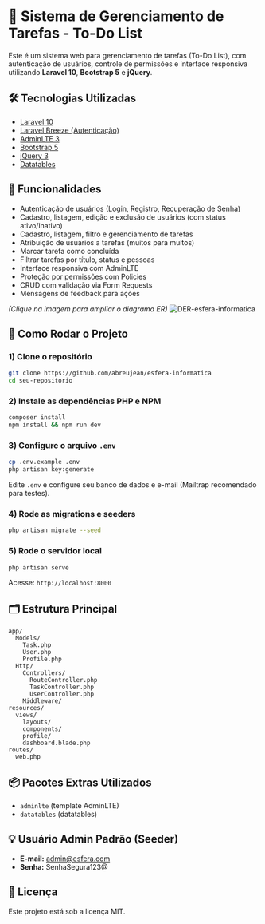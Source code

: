 
# 🚀 Sistema de Gerenciamento de Tarefas - To-Do List


Este é um sistema web para gerenciamento de tarefas (To-Do List), com autenticação de usuários, controle de permissões e interface responsiva utilizando **Laravel 10**, **Bootstrap 5** e **jQuery**.

## 🛠️ Tecnologias Utilizadas
- [Laravel 10](https://laravel.com)
- [Laravel Breeze (Autenticação)](https://laravel.com/docs/10.x/starter-kits#breeze)
- [AdminLTE 3](https://adminlte.io/)
- [Bootstrap 5](https://getbootstrap.com/)
- [jQuery 3](https://jquery.com/)
- [Datatables](https://datatables.net/)

## 🎯 Funcionalidades
- Autenticação de usuários (Login, Registro, Recuperação de Senha)
- Cadastro, listagem, edição e exclusão de usuários (com status ativo/inativo)
- Cadastro, listagem, filtro e gerenciamento de tarefas
- Atribuição de usuários a tarefas (muitos para muitos)
- Marcar tarefa como concluída
- Filtrar tarefas por título, status e pessoas
- Interface responsiva com AdminLTE
- Proteção por permissões com Policies
- CRUD com validação via Form Requests
- Mensagens de feedback para ações

*(Clique na imagem para ampliar o diagrama ER)*
![DER-esfera-informatica](https://github.com/user-attachments/assets/31d5dddc-946b-4cf8-b96d-1280e647524c)
  
## 🚀 Como Rodar o Projeto

### 1) Clone o repositório
```bash
git clone https://github.com/abreujean/esfera-informatica
cd seu-repositorio
````
### 2) Instale as dependências PHP e NPM

```bash
composer install
npm install && npm run dev
```

### 3) Configure o arquivo `.env`

```bash
cp .env.example .env
php artisan key:generate
```

Edite `.env` e configure seu banco de dados e e-mail (Mailtrap recomendado para testes).

### 4) Rode as migrations e seeders

```bash
php artisan migrate --seed
```

### 5) Rode o servidor local

```bash
php artisan serve
```

Acesse: `http://localhost:8000`



## 🗂️ Estrutura Principal

```
app/
  Models/
    Task.php
    User.php
    Profile.php
  Http/
    Controllers/
      RouteController.php
      TaskController.php
      UserController.php
    Middleware/
resources/
  views/
    layouts/
    components/
    profile/
    dashboard.blade.php
routes/
  web.php
```

## 📦 Pacotes Extras Utilizados

* `adminlte` (template AdminLTE)
* `datatables` (datatables)

## 💡 Usuário Admin Padrão (Seeder)

* **E-mail:** admin@esfera.com
* **Senha:** SenhaSegura123@

## 📝 Licença

Este projeto está sob a licença MIT.
